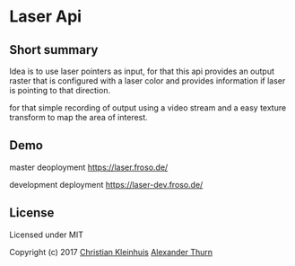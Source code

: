 # Laser Api


## Short summary

Idea is to use laser pointers as input, for that this api provides an output raster that is configured with a laser color and provides information if laser is pointing to that direction. 

for that simple recording of output using a video stream and a easy texture transform to map the area of interest. 

## Demo
 
master deoployment
https://laser.froso.de/

development deployment
https://laser-dev.froso.de/

## License

Licensed under MIT

Copyright (c) 2017 [Christian Kleinhuis](https://github.com/alexanderthurn)   [Alexander Thurn](https://github.com/alexanderthurn)
